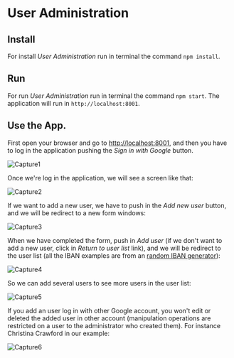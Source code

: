 # User Administration

## Install
For install _User Administration_ run in terminal the command `npm install`.

## Run
For run _User Administration_ run in terminal the command `npm start`. The application will run in `http://localhost:8001`.

## Use the App.
First open your browser and go to [http://localhost:8001](http://localhost:8001), and then you have to log in the application pushing the _Sign in with Google_ button.

![Capture1](https://github.com/sermmor/stoeer-test-angular/raw/master/frontend/readmeImages/01.png)

Once we're log in the application, we will see a screen like that:

![Capture2](https://github.com/sermmor/stoeer-test-angular/raw/master/frontend/readmeImages/02.png)

If we want to add a new user, we have to push in the _Add new user_ button, and we will be redirect to a new form windows:

![Capture3](https://github.com/sermmor/stoeer-test-angular/raw/master/frontend/readmeImages/03.png)

When we have completed the form, push in _Add user_ (if we don't want to add a new user, click in _Return to user list_ link), and we will be redirect to the user list (all the IBAN examples are from an [random IBAN generator](https://www.mobilefish.com/services/random_iban_generator/random_iban_generator.php)):

![Capture4](https://github.com/sermmor/stoeer-test-angular/raw/master/frontend/readmeImages/04.png)

So we can add several users to see more users in the user list:

![Capture5](https://github.com/sermmor/stoeer-test-angular/raw/master/frontend/readmeImages/05.png)

If you add an user log in with other Google account, you won't edit or deleted the added user in other account (manipulation operations are restricted on a user to the administrator who created them). For instance Christina Crawford in our example:

![Capture6](https://github.com/sermmor/stoeer-test-angular/raw/master/frontend/readmeImages/06.png)

